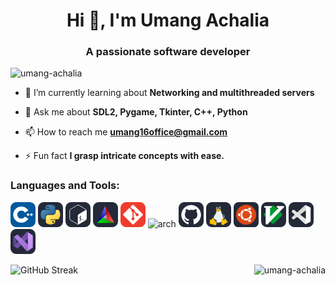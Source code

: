 <h1 align="center">Hi 👋, I'm Umang Achalia</h1>
<h3 align="center">A passionate software developer</h3>

<p align="left"> <img src="https://komarev.com/ghpvc/?username=umang-achalia&label=Profile%20views&color=0e75b6&style=flat" alt="umang-achalia" /> </p>

- 🌱 I’m currently learning about **Networking and multithreaded servers**

- 💬 Ask me about **SDL2, Pygame, Tkinter, C++, Python**

- 📫 How to reach me **umang16office@gmail.com**

- ⚡ Fun fact **I grasp intricate concepts with ease.**

<h3 align="left">Languages and Tools:</h3>
<p align="left"> 
  <a> <img src="https://github.com/tandpfun/skill-icons/blob/main/icons/CPP.svg" alt="cpp" width="40" height="40"/> </a> 
  <a> <img src="https://github.com/tandpfun/skill-icons/blob/main/icons/Python-Dark.svg" alt="python" width="40" height="40"/> </a> 
  <a> <img src="https://github.com/tandpfun/skill-icons/blob/main/icons/Bash-Dark.svg" alt="bash" width="40" height="40"/> </a> 
  <a> <img src="https://github.com/tandpfun/skill-icons/blob/main/icons/CMake-Dark.svg" alt="cmake" width="40" height="40"/> </a> 
  <a> <img src="https://github.com/tandpfun/skill-icons/blob/main/icons/Git.svg" alt="git" width="40" height="40"/> </a> 
  <a> <img src="https://github.com/tandpfun/skill-icons/blob/main/icons/Arch-Dark.svg" alt="arch" width="40" height="40"/> </a> 
  <a> <img src="https://github.com/tandpfun/skill-icons/blob/main/icons/Github-Dark.svg" alt="github" width="40" height="40"/> </a> 
  <a> <img src="https://github.com/tandpfun/skill-icons/blob/main/icons/Linux-Dark.svg" alt="linux" width="40" height="40"/> </a> 
  <a> <img src="https://github.com/tandpfun/skill-icons/blob/main/icons/Ubuntu-Dark.svg" alt="ubuntu" width="40" height="40"/> </a>
  <a> <img src="https://github.com/tandpfun/skill-icons/blob/main/icons/VIM-Dark.svg" alt="vim" width="40" height="40"/> </a>
  <a> <img src="https://github.com/tandpfun/skill-icons/blob/main/icons/VSCode-Dark.svg" alt="vscode" width="40" height="40"/> </a>
  <a> <img src="https://github.com/tandpfun/skill-icons/blob/main/icons/VisualStudio-Dark.svg" alt="vs" width="40" height="40"/> </a>
</p>

<p><img align="right" src="https://github-readme-stats.vercel.app/api/top-langs?username=umang-achalia&show_icons=true&locale=en&layout=compact&theme=dark&hide_border=true" alt="umang-achalia" /></p>

<a href="https://git.io/streak-stats"><img align="left" src="https://streak-stats.demolab.com?user=umang-achalia&theme=dark&hide_border=true&date_format=j%20M%5B%20Y%5D&mode=weekly" alt="GitHub Streak" /></a>
